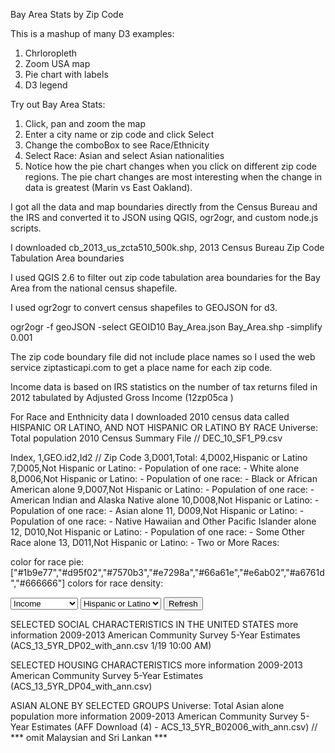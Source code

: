 



Bay Area Stats by Zip Code

This is a mashup of many D3 examples:

1. Chrloropleth
2. Zoom USA map
3. Pie chart with labels
4. D3 legend

Try out Bay Area Stats:

1.  Click, pan and zoom the map
2.  Enter a city name or zip code and click Select
3.  Change the comboBox to see Race/Ethnicity
4.  Select Race: Asian and select Asian nationalities
5.  Notice how the pie chart changes when you click on different zip code regions.  The pie chart changes are most interesting when the change in data is greatest (Marin vs East Oakland).

I got all the data and map boundaries directly from the Census Bureau and the IRS and converted it to JSON using QGIS, ogr2ogr, and custom node.js scripts.

I downloaded cb_2013_us_zcta510_500k.shp, 2013 Census Bureau Zip Code Tabulation Area boundaries 

I used QGIS 2.6 to filter out zip code tabulation area boundaries for the Bay Area from the national census shapefile.

I used ogr2ogr to convert census shapefiles to GEOJSON for d3.

ogr2ogr -f geoJSON -select GEOID10  Bay_Area.json Bay_Area.shp -simplify 0.001

The zip code boundary file did not include place names so I used the web service ziptasticapi.com to get a place name for each zip code.

Income data is based on IRS statistics on the number of tax returns filed in 2012 tabulated by Adjusted Gross Income (12zp05ca )

For Race and Enthnicity data I downloaded 2010 census data called HISPANIC OR LATINO, AND NOT HISPANIC OR LATINO BY RACE
Universe: Total population  2010 Census Summary File   // DEC_10_SF1_P9.csv

Index,
1,GEO.id2,Id2  // Zip Code
3,D001,Total:
4,D002,Hispanic or Latino
7,D005,Not Hispanic or Latino: - Population of one race: - White alone
8,D006,Not Hispanic or Latino: - Population of one race: - Black or African American alone
9,D007,Not Hispanic or Latino: - Population of one race: - American Indian and Alaska Native alone
10,D008,Not Hispanic or Latino: - Population of one race: - Asian alone
11, D009,Not Hispanic or Latino: - Population of one race: - Native Hawaiian and Other Pacific Islander alone
12, D010,Not Hispanic or Latino: - Population of one race: - Some Other Race alone
13, D011,Not Hispanic or Latino: - Two or More Races:


color for race pie: ["#1b9e77","#d95f02","#7570b3","#e7298a","#66a61e","#e6ab02","#a6761d","#666666"]
colors for race density: 

<select name="statType">
	<option value="0">Income</option>
	<option value="1">Race/Ethnicity</option>
</select>

<select name="raceList" >
  <option value="1">Hispanic or Latino</option>
  <option value="2">White</option>
  <option value="3">African American</option>
  <option value="4">Native American</option>
  <option value="5">Asian</option>
  <option value="6">Pacific Islander</option>
  <option value="7">Other Race</option>
  <option value="8">Mixed Race</option>
</select>
<button type="button">Refresh</button>


SELECTED SOCIAL CHARACTERISTICS IN THE UNITED STATES  more information
2009-2013 American Community Survey 5-Year Estimates  (ACS_13_5YR_DP02_with_ann.csv  1/19 10:00 AM)


SELECTED HOUSING CHARACTERISTICS  more information
2009-2013 American Community Survey 5-Year Estimates (ACS_13_5YR_DP04_with_ann.csv)


ASIAN ALONE BY SELECTED GROUPS
Universe: Total Asian alone population  more information
2009-2013 American Community Survey 5-Year Estimates  (AFF Download (4) - ACS_13_5YR_B02006_with_ann.csv)
  // *** omit Malaysian and Sri Lankan ***
